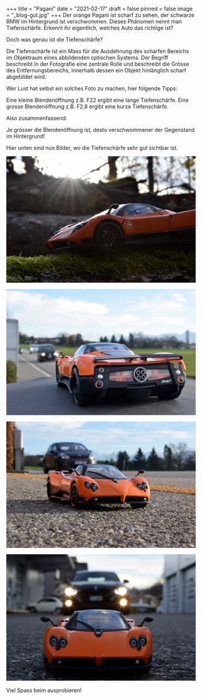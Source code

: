 +++
title = "Pagani"
date = "2021-02-17"
draft = false
pinned = false
image = "_blog-gut.jpg"
+++
Der orange Pagani ist scharf zu sehen, der schwarze BMW im Hintergrund ist verschwommen. Dieses Phänomen nennt man Tiefenschärfe. Erkennt ihr eigentlich, welches Auto das richtige ist?

Doch was genau ist die Tiefenschärfe?

Die Tiefenschärfe ist ein Mass für die Ausdehnung des scharfen Bereichs im Objektraum eines abbildenden optischen Systems. Der Begriff beschreibt in der Fotografie eine zentrale Rolle und beschreibt die Grösse des Entfernungsbereichs, innerhalb dessen ein Objekt hinlänglich scharf abgebildet wird. 

Wer Lust hat selbst ein solches Foto zu machen, hier folgende Tipps:

Eine kleine Blendenöffnung z.B. F22 ergibt eine lange Tiefenschärfe. Eine grosse Blendenöffnung z.B. F2,8 ergibt eine kurze Tiefenschärfe. 

Also zusammenfassend:

Je grösser die Blendenöffnung ist, desto verschwommener der Gegenstand im Hintergrund!

Hier unten sind nun Bilder, wo die Tiefenschärfe sehr gut sichtbar ist.

![Beim folgenden Bild ist die Blende bei F2,8.](_dsc0107-gut.jpg)

![Das folgende Bild wurde mit einer Blende von F5,6 aufgenommen.](_dsc0115-gut.jpg)

![Dieses Bild hat eine Blende von F4. ](_dsc0122-gut.jpg)

![Dieses Bild hat eine Blende von F2.8.](_blog-gut.jpg)

Viel Spass beim ausprobieren!